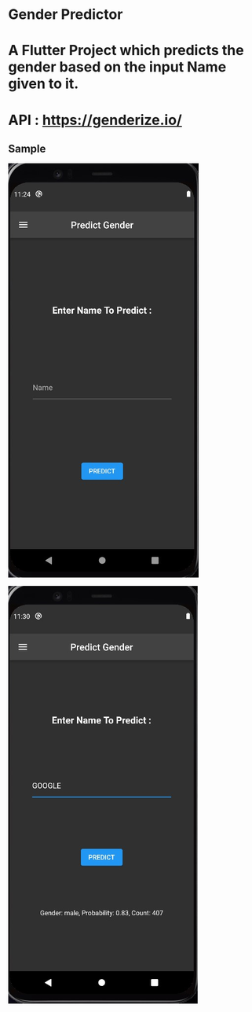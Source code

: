 # Gender Predictor

# A Flutter Project which predicts the gender based on the input Name given to it.

# API : https://genderize.io/

## Sample 

![](images/screenshot.jpg)


![](images/screenshot1.jpg)
